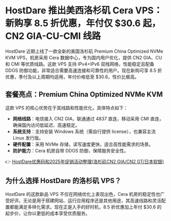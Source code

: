 # HostDare 推出美西洛杉矶 Cera VPS：新购享 8.5 折优惠，年付仅 $30.6 起，CN2 GIA-CU-CMI 线路

HostDare 近期上线了一款全新的美国洛杉矶 Premium China Optimized NVMe KVM VPS，机房采用 Cera 数据中心，专为国内用户优化，提供 CN2 GIA、CU 和 CMI 等优质线路。这款 VPS 支持 IPv4+IPv6 双栈网络，性能稳定且配备 DDOS 防御功能，非常适合需要高速连接和可靠性的用户。现在新购可享 8.5 折优惠，季付及以上周期均适用，年付价格低至 $30.6，性价比极高。

## 套餐亮点：Premium China Optimized NVMe KVM

这款 VPS 的核心优势在于其线路和性能优化，具体特点如下：

- **网络线路**：电信接入 CN2 GIA，联通通过 4837 直连，移动采用 CMI 直连，确保国内访问低延迟、高速稳定。
- **系统支持**：支持安装 Windows 系统（需自行提供 license），也兼容主流 Linux 发行版。
- **硬件配置**：采用 NVMe 存储，读写速度更快，适合高性能需求的场景。
- **防护能力**：Cera 机房自带 DDOS 防御，保障服务安全性。

👉 [HostDare优惠码和2025年促销活动整理(洛杉矶CN2 GIA/CN2 GT/日本软银)](https://bit.ly/hostdare)

## 为什么选择 HostDare 的洛杉矶 VPS？

HostDare 的这款新品 VPS 不仅在网络优化上表现出色，Cera 机房的稳定性也广受好评。无论是用于搭建网站、运行应用程序还是其他用途，其高速线路和灵活配置都能满足多样化需求。现在正是入手的好时机，8.5 折优惠加上年付 $30.6 的起步价，让你以更低的成本享受优质服务。